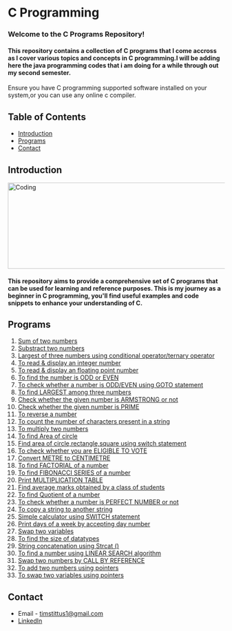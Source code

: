 # C Programming

<h3>Welcome to the C Programs Repository! </h3>
<h4>This repository contains a collection of C programs that I come accross as I cover various topics and concepts in C programming.I will be adding here the java programming codes that i am doing for a while through out my second semester.</h4>
Ensure you have C programming supported software installed on your system,or you can use any online c compiler. 

## Table of Contents

- [Introduction](#introduction)
- [Programs](#programs)
- [Contact](#contact)

## Introduction

<img align="center" alt="Coding" width="650" height="200" 
    src="https://imageconindia.com/courses/media/top-banner/course/c_banner.jpg">

<h4>This repository aims to provide a comprehensive set of C programs that can be used for learning and reference purposes. This is my journey as a beginner in C programming, you'll find useful examples and code snippets to enhance your understanding of C.</h4>

## Programs

1.  [Sum of two numbers](sumoftwonumbers.c)
2.  [Substract two numbers]()
3.  [Largest of three numbers using conditional operator/ternary operator](Largestofthreenumbersusingconditionaloperator(ternaryoperator).c)
4.  [To read & display an integer number]()
5.  [To read & display an floating point number]()
6.  [To find the number is ODD or EVEN](TofindOddorEven.c)
7.  [To check whether a number is ODD/EVEN using GOTO statement](CheckWhetherANumberIsOddOrEvenUsingGOTOKeyword.c)
8.  [To find LARGEST among three numbers](largestAmongThreeNumbers.c)
9.  [Check whether the given number is ARMSTRONG or not](armstrongOrNot.c)
10. [Check whether the given number is PRIME](numberPrimeOrNot.c)
11. [To reverse a number]()
12. [To count the number of characters present in a string]()
13. [To multiply two numbers](multiplyTwoNumbers.c)
14. [To find Area of circle](areaofcircle.c)
15. [Find area of circle,rectangle,square using switch statement](areaofcircle,rectangle,triangle.c)
16. [To check whether you are ELIGIBLE TO VOTE](CheckWhetherYouAreEligibleToVote.c)
17. [Convert METRE to CENTIMETRE](ConvertMetreToCentimetre.c)
18. [To find FACTORIAL of a number](factorial.c)
19. [To find FIBONACCI SERIES of a number](fibonacciSeries.c)
20. [Print MULTIPLICATION TABLE]()
21. [Find average marks obtained by a class of students](findAverageMarksObtainedByAClass.c)
22. [To find Quotient of a number](findTheQuotient.c)
23. [To check whether a number is PERFECT NUMBER or not](perfectNumberOrNot.c)
24. [To copy a string to another string]()
25. [Simple calculator using SWITCH statement](simpleCalculatorusingswitchStatement.c)
26. [Print days of a week by accepting day number]()
27. [Swap two variables]()
28. [To find the size of datatypes]()
29. [String concatenation using Strcat ()]()
30. [To find a number using LINEAR SEARCH algorithm](linearSearch.c)
31. [Swap two numbers by CALL BY REFERENCE]()
32. [To add two numbers using pointers](addtwonumbersusingpointers.c)
33. [To swap two variables using pointers]()

## Contact

- Email - timstittus1@gmail.com
- [LinkedIn](https://www.linkedin.com/in/tims-tittus/)
